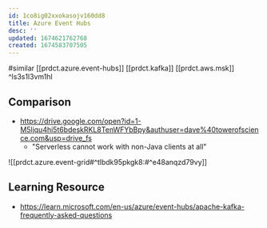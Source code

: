 ```yaml
---
id: 1co8ig02xxokasojv160dd8
title: Azure Event Hubs
desc: ''
updated: 1674621762768
created: 1674583707505
---
```


#similar [[prdct.azure.event-hubs]] [[prdct.kafka]] [[prdct.aws.msk]]   ^ls3s1l3vm1hl


## 

## Comparison
- https://drive.google.com/open?id=1-M5ljqu4hi5t6bdeskRKL8TenWFYbBpy&authuser=dave%40towerofscience.com&usp=drive_fs
  - "Serverless cannot work with non-Java clients at all"

![[prdct.azure.event-grid#^tlbdk95pkgk8:#^e48anqzd79vy]]


## Learning Resource

- https://learn.microsoft.com/en-us/azure/event-hubs/apache-kafka-frequently-asked-questions